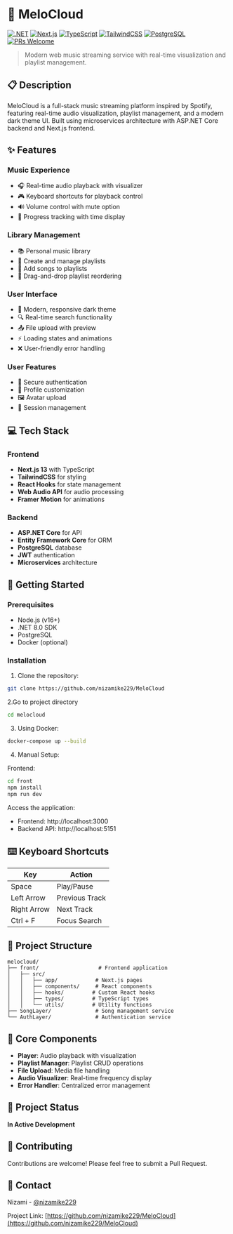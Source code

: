 # 🎵 MeloCloud

[![.NET](https://img.shields.io/badge/.NET-8.0-512BD4?style=flat&logo=dotnet)](https://dotnet.microsoft.com/)
[![Next.js](https://img.shields.io/badge/Next.js-13-black?style=flat&logo=next.js)](https://nextjs.org/)
[![TypeScript](https://img.shields.io/badge/TypeScript-5.0-3178C6?style=flat&logo=typescript)](https://www.typescriptlang.org/)
[![TailwindCSS](https://img.shields.io/badge/TailwindCSS-3.0-38B2AC?style=flat&logo=tailwind-css)](https://tailwindcss.com/)
[![PostgreSQL](https://img.shields.io/badge/PostgreSQL-15-316192?style=flat&logo=postgresql)](https://www.postgresql.org/)
[![PRs Welcome](https://img.shields.io/badge/PRs-welcome-brightgreen.svg)](http://makeapullrequest.com)

> Modern web music streaming service with real-time visualization and playlist management.

## 📋 Description
MeloCloud is a full-stack music streaming platform inspired by Spotify, featuring real-time audio visualization, playlist management, and a modern dark theme UI. Built using microservices architecture with ASP.NET Core backend and Next.js frontend.

## ✨ Features

### Music Experience
- 🎧 Real-time audio playback with visualizer
- 🎮 Keyboard shortcuts for playback control
- 🔊 Volume control with mute option
- 🔄 Progress tracking with time display

### Library Management
- 📚 Personal music library
- 📝 Create and manage playlists
- 🎵 Add songs to playlists
- 📱 Drag-and-drop playlist reordering

### User Interface
- 🌙 Modern, responsive dark theme
- 🔍 Real-time search functionality
- 📤 File upload with preview
- ⚡ Loading states and animations
- ❌ User-friendly error handling

### User Features
- 🔐 Secure authentication
- 👤 Profile customization
- 🖼️ Avatar upload
- 🔑 Session management

## 💻 Tech Stack

### Frontend
- **Next.js 13** with TypeScript
- **TailwindCSS** for styling
- **React Hooks** for state management
- **Web Audio API** for audio processing
- **Framer Motion** for animations

### Backend
- **ASP.NET Core** for API
- **Entity Framework Core** for ORM
- **PostgreSQL** database
- **JWT** authentication
- **Microservices** architecture

## 🚀 Getting Started

### Prerequisites
- Node.js (v16+)
- .NET 8.0 SDK
- PostgreSQL
- Docker (optional)

### Installation

1. Clone the repository:
```bash
git clone https://github.com/nizamike229/MeloCloud
```
2.Go to project directory
```bash
cd melocloud
```
3. Using Docker:
```bash
docker-compose up --build
```

4. Manual Setup:

Frontend:
```bash
cd front
npm install
npm run dev
```

Access the application:
- Frontend: http://localhost:3000
- Backend API: http://localhost:5151

## ⌨️ Keyboard Shortcuts

| Key           | Action                |
|---------------|----------------------|
| Space         | Play/Pause           |
| Left Arrow    | Previous Track       |
| Right Arrow   | Next Track           |
| Ctrl + F      | Focus Search         |

## 📁 Project Structure

```
melocloud/
├── front/                   # Frontend application
│   ├── src/
│   │   ├── app/            # Next.js pages
│   │   ├── components/     # React components
│   │   ├── hooks/         # Custom React hooks
│   │   ├── types/         # TypeScript types
│   │   └── utils/         # Utility functions
├── SongLayer/              # Song management service
└── AuthLayer/              # Authentication service
```

## 🔑 Core Components
- **Player**: Audio playback with visualization
- **Playlist Manager**: Playlist CRUD operations
- **File Upload**: Media file handling
- **Audio Visualizer**: Real-time frequency display
- **Error Handler**: Centralized error management

## 🚧 Project Status
**In Active Development**

## 🤝 Contributing
Contributions are welcome! Please feel free to submit a Pull Request.

## 👤 Contact
Nizami - [@nizamike229](https://github.com/nizamike229)

Project Link: [https://github.com/nizamike229/MeloCloud](https://github.com/nizamike229/MeloCloud)
